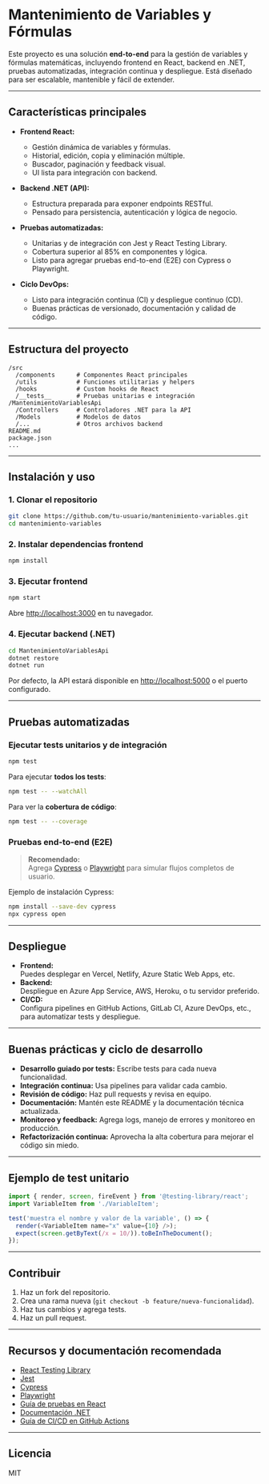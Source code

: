 # Mantenimiento de Variables y Fórmulas

Este proyecto es una solución **end-to-end** para la gestión de variables y fórmulas matemáticas, incluyendo frontend en React, backend en .NET, pruebas automatizadas, integración continua y despliegue. Está diseñado para ser escalable, mantenible y fácil de extender.

---

## Características principales

- **Frontend React:**  
  - Gestión dinámica de variables y fórmulas.
  - Historial, edición, copia y eliminación múltiple.
  - Buscador, paginación y feedback visual.
  - UI lista para integración con backend.

- **Backend .NET (API):**  
  - Estructura preparada para exponer endpoints RESTful.
  - Pensado para persistencia, autenticación y lógica de negocio.

- **Pruebas automatizadas:**  
  - Unitarias y de integración con Jest y React Testing Library.
  - Cobertura superior al 85% en componentes y lógica.
  - Listo para agregar pruebas end-to-end (E2E) con Cypress o Playwright.

- **Ciclo DevOps:**  
  - Listo para integración continua (CI) y despliegue continuo (CD).
  - Buenas prácticas de versionado, documentación y calidad de código.

---

## Estructura del proyecto

```
/src
  /components      # Componentes React principales
  /utils           # Funciones utilitarias y helpers
  /hooks           # Custom hooks de React
  /__tests__       # Pruebas unitarias e integración
/MantenimientoVariablesApi
  /Controllers     # Controladores .NET para la API
  /Models          # Modelos de datos
  /...             # Otros archivos backend
README.md
package.json
...
```

---

## Instalación y uso

### 1. Clonar el repositorio

```sh
git clone https://github.com/tu-usuario/mantenimiento-variables.git
cd mantenimiento-variables
```

### 2. Instalar dependencias frontend

```sh
npm install
```

### 3. Ejecutar frontend

```sh
npm start
```
Abre [http://localhost:3000](http://localhost:3000) en tu navegador.

### 4. Ejecutar backend (.NET)

```sh
cd MantenimientoVariablesApi
dotnet restore
dotnet run
```
Por defecto, la API estará disponible en [http://localhost:5000](http://localhost:5000) o el puerto configurado.

---

## Pruebas automatizadas

### Ejecutar tests unitarios y de integración

```sh
npm test
```
Para ejecutar **todos los tests**:
```sh
npm test -- --watchAll
```
Para ver la **cobertura de código**:
```sh
npm test -- --coverage
```

### Pruebas end-to-end (E2E)

> **Recomendado:**  
> Agrega [Cypress](https://www.cypress.io/) o [Playwright](https://playwright.dev/) para simular flujos completos de usuario.

Ejemplo de instalación Cypress:
```sh
npm install --save-dev cypress
npx cypress open
```

---

## Despliegue

- **Frontend:**  
  Puedes desplegar en Vercel, Netlify, Azure Static Web Apps, etc.
- **Backend:**  
  Despliegue en Azure App Service, AWS, Heroku, o tu servidor preferido.
- **CI/CD:**  
  Configura pipelines en GitHub Actions, GitLab CI, Azure DevOps, etc., para automatizar tests y despliegue.

---

## Buenas prácticas y ciclo de desarrollo

- **Desarrollo guiado por tests:** Escribe tests para cada nueva funcionalidad.
- **Integración continua:** Usa pipelines para validar cada cambio.
- **Revisión de código:** Haz pull requests y revisa en equipo.
- **Documentación:** Mantén este README y la documentación técnica actualizada.
- **Monitoreo y feedback:** Agrega logs, manejo de errores y monitoreo en producción.
- **Refactorización continua:** Aprovecha la alta cobertura para mejorar el código sin miedo.

---

## Ejemplo de test unitario

```js
import { render, screen, fireEvent } from '@testing-library/react';
import VariableItem from './VariableItem';

test('muestra el nombre y valor de la variable', () => {
  render(<VariableItem name="x" value={10} />);
  expect(screen.getByText(/x = 10/)).toBeInTheDocument();
});
```

---

## Contribuir

1. Haz un fork del repositorio.
2. Crea una rama nueva (`git checkout -b feature/nueva-funcionalidad`).
3. Haz tus cambios y agrega tests.
4. Haz un pull request.

---

## Recursos y documentación recomendada

- [React Testing Library](https://testing-library.com/docs/react-testing-library/intro/)
- [Jest](https://jestjs.io/docs/getting-started)
- [Cypress](https://docs.cypress.io/)
- [Playwright](https://playwright.dev/)
- [Guía de pruebas en React](https://react.dev/learn/testing)
- [Documentación .NET](https://learn.microsoft.com/dotnet/)
- [Guía de CI/CD en GitHub Actions](https://docs.github.com/en/actions)

---

## Licencia

MIT

